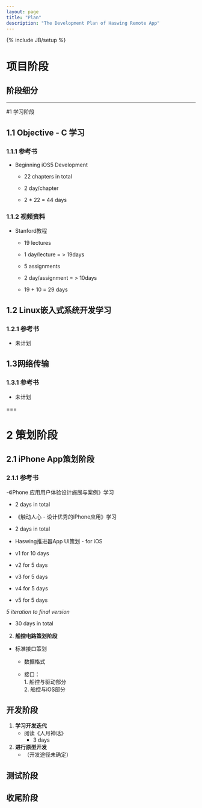 ```yaml
---
layout: page
title: "Plan"
description: "The Development Plan of Haswing Remote App"
---
```

{% include JB/setup %}
# 项目阶段  

## 阶段细分  
  
--------  

#1 学习阶段  

## 1.1 Objective - C 学习  
  
### 1.1.1 参考书
  
- Beginning iOS5 Development
  
	* 22 chapters in total  

	* 2 day/chapter   
  
	* 2 * 22 = 44 days  
   
  
### 1.1.2 视频资料
	  
- Stanford教程
  		  
	* 19 lectures
  		  
	* 1 day/lecture = > 19days
  		  
	* 5 assignments
   		  
	* 2 day/assignment = > 10days
  		  
	* 19 + 10 = 29 days  
  
 
## 1.2 Linux嵌入式系统开发学习   
  
### 1.2.1 参考书  
  
- 未计划    
  
## 1.3网络传输  
  
### 1.3.1 参考书  
  
- 未计划  

  
===  

# 2 策划阶段  
  
## 2.1 iPhone App策划阶段  
  
### 2.1.1 参考书
  
-《iPhone 应用用户体验设计施展与案例》学习  
  
* 2 days in total

- 《触动人心 - 设计优秀的iPhone应用》学习
* 2 days in total    

- Haswing推进器App UI策划 - for iOS 
	  
* v1 for 10 days
	  
* v2 for 5 days
	  
* v3 for 5 days
	  
* v4 for 5 days
	  
* v5 for 5 days</br>
 
*5 iteration to final version*    
  
* 30 days in total  

  
2. **船控电路策划阶段**    

- 标准接口策划  

	* 数据格式  

	* 接口：<br/>1. 船控与驱动部分<br/>2. 船控与iOS部分

## 开发阶段
1. **学习开发迭代**  
	- 阅读《人月神话》
		* 3 days  
2. **进行原型开发**  
	- （开发途径未确定）  

## 测试阶段
## 收尾阶段
